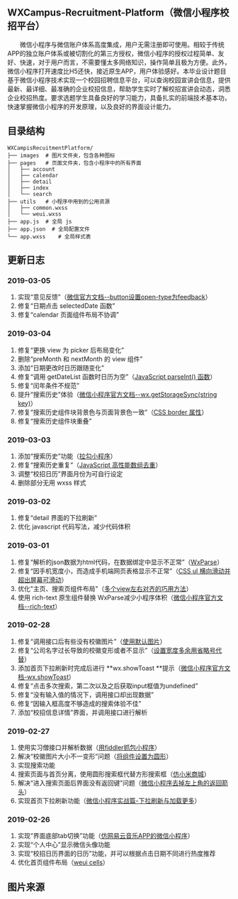 ## WXCampus-Recruitment-Platform（微信小程序校招平台）

&emsp;&emsp;微信小程序与微信账户体系高度集成，用户无需注册即可使用。相较于传统APP的独立账户体系或被切割化的第三方授权，微信小程序的授权过程简单、友好、快速，对于用户而言，不需要懂太多网络知识，操作简单且极为方便。此外，微信小程序打开速度比H5还快，接近原生APP，用户体验感好。本毕业设计题目基于微信小程序技术实现一个校园招聘信息平台，可以查询校园宣讲会信息，提供最新、最详细、最准确的企业校招信息，帮助学生实时了解校招宣讲会动态，洞悉企业校招热度。要求选题学生具备良好的学习能力，具备扎实的前端技术基本功，快速掌握微信小程序的开发原理，以及良好的界面设计能力。

## 目录结构

```shell
WXCampisRecuitmentPlatform/
├── images  # 图片文件夹，包含各种图标
├── pages	# 页面文件夹，包含小程序中的所有界面
│   ├── account
│   ├── calendar
│   ├── detail
│   ├── index
│   └── search
├── utils	# 小程序中用到的公用资源
│   ├── common.wxss
│   └── weui.wxss
├── app.js	# 全局 js
├── app.json  # 全局配置文件
└── app.wxss	# 全局样式表
```

## 更新日志

### 2019-03-05

1. 实现“意见反馈”（[微信官方文档--button设置open-type为feedback](https://developers.weixin.qq.com/miniprogram/dev/component/button.html)）
2. 修复“日期点击 selectedDate 函数”
3. 修复“calendar 页面组件布局不协调”

### 2019-03-04

1. 修复“更换 view 为 picker 后布局变化”
2. 删除“preMonth 和 nextMonth 的 view 组件”
3. 添加“日期更改时日历跟随变化”
4. 修复“调用 getDateList 函数时日历为空”（[JavaScript parseInt() 函数](http://www.w3school.com.cn/js/jsref_parseInt.asp)）
5. 修复“闰年条件不规范”
6. 提升“搜索历史”体验（[微信小程序官方文档--wx.getStorageSync(string key)](https://developers.weixin.qq.com/miniprogram/dev/api/wx.getStorageSync.html)）
7. 修复“搜索历史组件块背景色与页面背景色一致”（[CSS border 属性](http://www.w3school.com.cn/cssref/pr_border.asp)）
8. 修复“搜索历史组件块重叠”

### 2019-03-03

1. 添加“搜索历史”功能（[拉勾小程序](https://github.com/zengkaii/wxapp)）
2. 修复“搜索历史重复”（[JavaScript 高性能数组去重](https://www.cnblogs.com/wisewrong/p/9642264.html)）
3. 调整“校招日历”界面月份为可自行设定
4. 删除部分无用 wxss 样式

### 2019-03-02

1. 修复“detail 界面的下拉刷新”
2. 优化 javascript 代码写法，减少代码体积

### 2019-03-01

1. 修复“解析的json数据为html代码，在数据绑定中显示不正常”（[WxParse](https://github.com/icindy/wxParse)）
2. 修复“因手机宽度小，而造成手机端网页表格显示不正常”（[CSS ul 横向滑动并超出屏幕可滑动](https://www.jianshu.com/p/8e27b663b70f)）
3. 优化"主页、搜索页组件布局"（[多个view左右对齐的巧用方法](https://blog.csdn.net/Wu_shuxuan/article/details/78224426)）
4. 使用 rich-text 原生组件替换 WxParse减少小程序体积（[微信小程序官方文档--rich-text](https://developers.weixin.qq.com/miniprogram/dev/component/rich-text.html)）

### 2019-02-28

1. 修复“调用接口后有些没有校徽图片”（[使用默认图片](https://blog.csdn.net/YanzYan/article/details/54573007)）
2. 修复“公司名字过长导致的校徽变形或者不显示”（[设置宽度多余用省略号代替](https://blog.csdn.net/YanzYan/article/details/54573007)）
3. 添加首页下拉刷新时完成后进行 **wx.showToast **提示（[微信小程序官方文档-wx.showToast](https://developers.weixin.qq.com/miniprogram/dev/api/wx.showToast.html)） 
4. 修复“点击多次搜索，第二次以及之后获取input框值为undefined”
5. 修复“没有输入值的情况下，调用接口却出现数据”
6. 修复“因输入框高度不够造成的搜索体验不佳”
7. 添加“校招信息详情”界面，并调用接口进行解析

### 2019-02-27

1. 使用实习僧接口并解析数据（[用fiddler抓包小程序](https://blog.csdn.net/qq_32563571/article/details/79570841)）
2. 解决“校徽图片大小不一变形”问题（[将组件设置为圆形](https://blog.csdn.net/qq_34589749/article/details/53192466)）
3. 实现搜索功能
4. 搜索页面与首页分离，使用圆形搜索框代替方形搜索框（[仿小米商城](https://github.com/JoeWrights/wxapp-mi-mall)）
5. 解决“进入搜索页面后界面没有返回键”问题（[微信小程序去掉左上角的返回箭头](https://blog.csdn.net/qq_33210042/article/details/85295851)）
6. 实现首页下拉刷新功能（[微信小程序实战篇-下拉刷新与加载更多](https://www.jianshu.com/p/8c98af820fea)）

### 2019-02-26

1. 实现“界面底部tab切换”功能（[仿网易云音乐APP的微信小程序]()）
2. 实现“个人中心”显示微信头像功能
3. 实现“校招日历界面的日历”功能，并可以根据点击日期不同进行热度推荐
4. 优化首页组件布局（[weui cells](https://github.com/Tencent/weui/wiki/Cell)）

## 图片来源

[1]: https://img.icons8.com/ios/80/000000/home-page.png	"白色主页图标"
[2]: https://img.icons8.com/ios/80/000000/home-page-filled.png	"黑色主页图标"
[3]: https://img.icons8.com/ios/50/000000/today.png	"白色日历图标"
[4]: https://img.icons8.com/ios/50/000000/today-filled.png	"黑色日历图标"
[5]: https://img.icons8.com/ios/50/000000/contacts.png	"白色个人中心图标"
[6]: https://img.icons8.com/ios/50/000000/user-filled.png	"黑色个人中心图标"
[7]: https://img.icons8.com/ios/50/000000/back-filled.png	"左箭头图标"
[8]: https://img.icons8.com/ios/50/000000/forward-filled.png	"右箭头图标"
[9]: https://img.icons8.com/ios/50/000000/graduation-cap.png	"毕业帽图标"
[10]: https://img.icons8.com/ios/50/000000/alarm-on.png	"闹钟图标"
[11]: http://www.shejiye.com/index.php?m=content&amp;c=index&amp;a=show&amp;catid=22&amp;id=124908	"下箭头图标 "

